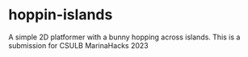 # hoppin-islands
A simple 2D platformer with a bunny hopping across islands. This is a submission for CSULB MarinaHacks 2023
